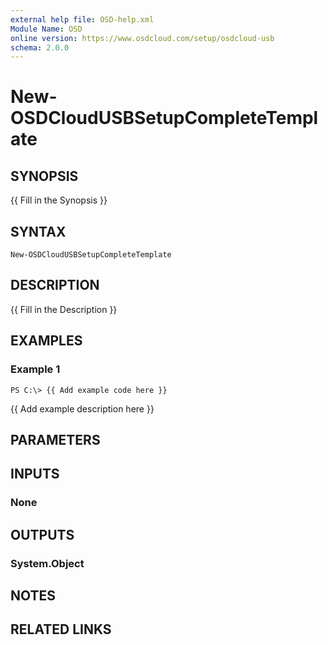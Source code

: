 ```yaml
---
external help file: OSD-help.xml
Module Name: OSD
online version: https://www.osdcloud.com/setup/osdcloud-usb
schema: 2.0.0
---
```


# New-OSDCloudUSBSetupCompleteTemplate

## SYNOPSIS
{{ Fill in the Synopsis }}

## SYNTAX

```
New-OSDCloudUSBSetupCompleteTemplate
```

## DESCRIPTION
{{ Fill in the Description }}

## EXAMPLES

### Example 1
```
PS C:\> {{ Add example code here }}
```

{{ Add example description here }}

## PARAMETERS

## INPUTS

### None
## OUTPUTS

### System.Object
## NOTES

## RELATED LINKS
